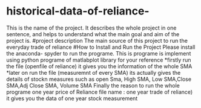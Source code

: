 # historical-data-of-reliance-
This is the name of the project. It describes the whole project in one sentence, and helps to understand what the main goal and aim of the project is.
#project description
The main source of this project to run the everyday trade of reliance 
#How to Install and Run the Project
Please install the anaconda- spyder to run the programe. This is programe is implement using python programe of matlabplot library for your reference
*firstly run the file (openfile of reliance) it gives you the information of the whole SMA
*later on run the file (measuremnt of every SMA) its actually gives the details of stockn measures such as open Sma, High SMA, Low SMA,Close SMA,Adj Close SMA, Volume SMA
Finally the reason to run the whole programe one year price of Reliance file name : one year trade of reliance) it gives you the data of one year stock measurement
